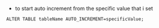 * to start auto increment from the specific value that i set

```ALTER TABLE tableName AUTO_INCREMENT=specificValue;```
